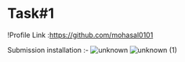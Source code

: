 # Task#1
!Profile Link :https://github.com/mohasal0101

Submission installation :- 
![unknown](https://user-images.githubusercontent.com/108029724/175813732-8db53d63-a25b-496b-84ce-c10d2d44a10f.png)
![unknown (1)](https://user-images.githubusercontent.com/108029724/175813998-af90528e-3eb1-495e-92c4-a105617dd677.png)


